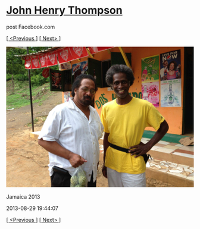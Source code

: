# [John Henry Thompson](../README.md)
post Facebook.com

[[ <Previous ]](2013-08-29-49.md) [[ Next> ]](2013-08-29-51.md)

[![](../media/2013-08-29/Jamaica-2061.jpg)](../README.md)

Jamaica 2013

2013-08-29 19:44:07

[[ <Previous ]](2013-08-29-49.md) [[ Next> ]](2013-08-29-51.md)